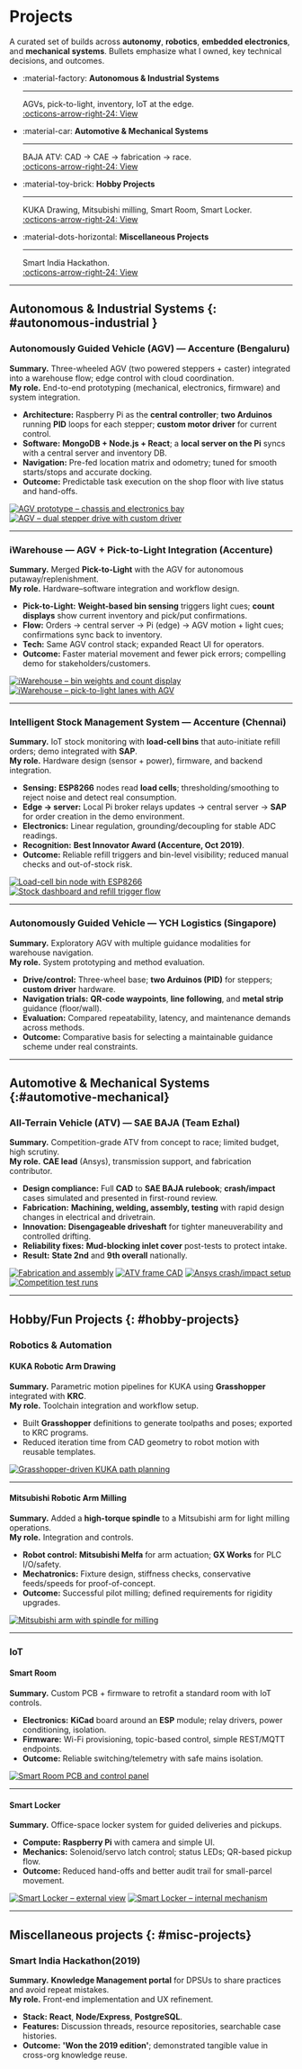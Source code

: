 # Projects

A curated set of builds across **autonomy**, **robotics**, **embedded electronics**, and **mechanical systems**. Bullets emphasize what I owned, key technical decisions, and outcomes.
<div class="grid cards" markdown>

-   :material-factory: **Autonomous & Industrial Systems**

    ---

    AGVs, pick-to-light, inventory, IoT at the edge.  
    [:octicons-arrow-right-24: View](#autonomous-industrial)

-   :material-car: **Automotive & Mechanical Systems**

    ---

    BAJA ATV: CAD → CAE → fabrication → race.  
    [:octicons-arrow-right-24: View](#automotive-mechanical)

-   :material-toy-brick: **Hobby Projects**

    ---

    KUKA Drawing, Mitsubishi milling, Smart Room, Smart Locker.  
    [:octicons-arrow-right-24: View](#hobby-projects)

-   :material-dots-horizontal: **Miscellaneous Projects**

    ---

    Smart India Hackathon.  
    [:octicons-arrow-right-24: View](#misc-projects)

</div>

<hr/>

## Autonomous & Industrial Systems {: #autonomous-industrial }

<div class="project" markdown="1">

### Autonomously Guided Vehicle (AGV) — Accenture (Bengaluru)
**Summary.** Three-wheeled AGV (two powered steppers + caster) integrated into a warehouse flow; edge control with cloud coordination.  
**My role.** End-to-end prototyping (mechanical, electronics, firmware) and system integration.     
- **Architecture:** Raspberry Pi as the **central controller**; **two Arduinos** running **PID** loops for each stepper; **custom motor driver** for current control.   
- **Software:** **MongoDB + Node.js + React**; a **local server on the Pi** syncs with a central server and inventory DB.      
- **Navigation:** Pre-fed location matrix and odometry; tuned for smooth starts/stops and accurate docking.      
- **Outcome:** Predictable task execution on the shop floor with live status and hand-offs. 

<div class="media-strip">
  <a href="../assets/img/agv/agv1.png"><img src="../assets/img/agv/agv1.png" alt="AGV prototype – chassis and electronics bay"></a>
  <a href="../assets/img/agv/agv2.png"><img src="../assets/img/agv/agv2.png" alt="AGV – dual stepper drive with custom driver"></a>
</div>
</div>

<hr/>

<div class="project" markdown="1">

### iWarehouse — AGV + Pick-to-Light Integration (Accenture)
**Summary.** Merged **Pick-to-Light** with the AGV for autonomous putaway/replenishment.  
**My role.** Hardware–software integration and workflow design.   
- **Pick-to-Light:** **Weight-based bin sensing** triggers light cues; **count displays** show current inventory and pick/put confirmations.    
- **Flow:** Orders → central server → Pi (edge) → AGV motion + light cues; confirmations sync back to inventory.    
- **Tech:** Same AGV control stack; expanded React UI for operators.        
- **Outcome:** Faster material movement and fewer pick errors; compelling demo for stakeholders/customers.

<div class="media-strip">
  <a href="../assets/img/iwarehouse/iw2.png"><img src="../assets/img/iwarehouse/iw2.png" alt="iWarehouse – bin weights and count display"></a>
  <a href="../assets/img/iwarehouse/iw1.png"><img src="../assets/img/iwarehouse/iw1.png" alt="iWarehouse – pick-to-light lanes with AGV"></a>
</div>
</div>

<hr/>

<div class="project" markdown="1">

### Intelligent Stock Management System — Accenture (Chennai)
**Summary.** IoT stock monitoring with **load-cell bins** that auto-initiate refill orders; demo integrated with **SAP**.  
**My role.** Hardware design (sensor + power), firmware, and backend integration.  
- **Sensing:** **ESP8266** nodes read **load cells**; thresholding/smoothing to reject noise and detect real consumption.  
- **Edge → server:** Local Pi broker relays updates → central server → **SAP** for order creation in the demo environment.  
- **Electronics:** Linear regulation, grounding/decoupling for stable ADC readings.  
- **Recognition:** **Best Innovator Award (Accenture, Oct 2019)**.  
- **Outcome:** Reliable refill triggers and bin-level visibility; reduced manual checks and out-of-stock risk.

<div class="media-strip">
  <a href="../assets/img/istockmanagementsystem/isms1.png"><img src="../assets/img/istockmanagementsystem/isms1.png" alt="Load-cell bin node with ESP8266"></a>
  <a href="../assets/img/istockmanagementsystem/isms2.png"><img src="../assets/img/istockmanagementsystem/isms2.png" alt="Stock dashboard and refill trigger flow"></a>
</div>
</div>

<hr/>

<div class="project" markdown="1">

### Autonomously Guided Vehicle — YCH Logistics (Singapore)
**Summary.** Exploratory AGV with multiple guidance modalities for warehouse navigation.  
**My role.** System prototyping and method evaluation.      
- **Drive/control:** Three-wheel base; **two Arduinos (PID)** for steppers; **custom driver** hardware.     
- **Navigation trials:** **QR-code waypoints**, **line following**, and **metal strip** guidance (floor/wall).      
- **Evaluation:** Compared repeatability, latency, and maintenance demands across methods.      
- **Outcome:** Comparative basis for selecting a maintainable guidance scheme under real constraints.       

</div>

<hr/>

## Automotive & Mechanical Systems {:#automotive-mechanical}

<div class="project" markdown="1">

### All-Terrain Vehicle (ATV) — SAE BAJA (Team Ezhal)
**Summary.** Competition-grade ATV from concept to race; limited budget, high scrutiny.  
**My role.** **CAE lead** (Ansys), transmission support, and fabrication contributor.       
- **Design compliance:** Full **CAD** to **SAE BAJA rulebook**; **crash/impact** cases simulated and presented in first-round review.       
- **Fabrication:** **Machining, welding, assembly, testing** with rapid design changes in electrical and drivetrain.        
- **Innovation:** **Disengageable driveshaft** for tighter maneuverability and controlled drifting.     
- **Reliability fixes:** **Mud-blocking inlet cover** post-tests to protect intake.     
- **Result:** **State 2nd** and **9th overall** nationally.     

<div class="media-strip">
  <a href="../assets/img/baja/baja3.png"><img src="../assets/img/baja/baja3.png" alt="Fabrication and assembly"></a>
  <a href="../assets/img/baja/baja1.png"><img src="../assets/img/baja/baja1.png" alt="ATV frame CAD"></a>
  <a href="../assets/img/baja/baja2.png"><img src="../assets/img/baja/baja2.png" alt="Ansys crash/impact setup"></a>
  <a href="../assets/img/baja/baja4.png"><img src="../assets/img/baja/baja4.png" alt="Competition test runs"></a>
</div>
</div>

<hr/>

## Hobby/Fun Projects {: #hobby-projects}

### Robotics & Automation

<div class="project" markdown="1">

#### KUKA Robotic Arm Drawing
**Summary.** Parametric motion pipelines for KUKA using **Grasshopper** integrated with **KRC**.  
**My role.** Toolchain integration and workflow setup.      
- Built **Grasshopper** definitions to generate toolpaths and poses; exported to KRC programs.      
- Reduced iteration time from CAD geometry to robot motion with reusable templates.     

<div class="media-strip">
  <a href="../assets/img/hobby/krc-draw.png"><img src="../assets/img/hobby/krc-draw.png" alt="Grasshopper-driven KUKA path planning"></a>
</div>
</div>

<hr/>

<div class="project" markdown="1">

#### Mitsubishi Robotic Arm Milling
**Summary.** Added a **high-torque spindle** to a Mitsubishi arm for light milling operations.  
**My role.** Integration and controls.      
- **Robot control:** **Mitsubishi Melfa** for arm actuation; **GX Works** for PLC I/O/safety.       
- **Mechatronics:** Fixture design, stiffness checks, conservative feeds/speeds for proof-of-concept.       
- **Outcome:** Successful pilot milling; defined requirements for rigidity upgrades.

<div class="media-strip">
  <a href="../assets/img/hobby/melfa-milling.png"><img src="../assets/img/hobby/melfa-milling.png" alt="Mitsubishi arm with spindle for milling"></a>
</div>
</div>

<hr/>

### IoT

<div class="project" markdown="1">

#### Smart Room
**Summary.** Custom PCB + firmware to retrofit a standard room with IoT controls.  
- **Electronics:** **KiCad** board around an **ESP** module; relay drivers, power conditioning, isolation.  
- **Firmware:** Wi-Fi provisioning, topic-based control, simple REST/MQTT endpoints.  
- **Outcome:** Reliable switching/telemetry with safe mains isolation.

<div class="media-strip">
  <a href="../assets/img/hobby/smartroom.png"><img src="../assets/img/hobby/smartroom.png" alt="Smart Room PCB and control panel"></a>
</div>
</div>

<hr/>

<div class="project" markdown="1">

#### Smart Locker
**Summary.** Office-space locker system for guided deliveries and pickups.  
- **Compute:** **Raspberry Pi** with camera and simple UI.  
- **Mechanics:** Solenoid/servo latch control; status LEDs; QR-based pickup flow.  
- **Outcome:** Reduced hand-offs and better audit trail for small-parcel movement.

<div class="media-strip">
  <a href="../assets/img/hobby/smartlocker1.png"><img src="../assets/img/hobby/smartlocker1.png" alt="Smart Locker – external view"></a>
  <a href="../assets/img/hobby/smartlocker2.png"><img src="../assets/img/hobby/smartlocker2.png" alt="Smart Locker – internal mechanism"></a>
</div>
</div>

<hr/>

## Miscellaneous projects {: #misc-projects}

### Smart India Hackathon(2019)
**Summary.** **Knowledge Management portal** for DPSUs to share practices and avoid repeat mistakes.  
**My role.** Front-end implementation and UX refinement.  
- **Stack:** **React**, **Node/Express**, **PostgreSQL**.  
- **Features:** Discussion threads, resource repositories, searchable case histories.  
- **Outcome:** **'Won the 2019 edition'**; demonstrated tangible value in cross-org knowledge reuse.
